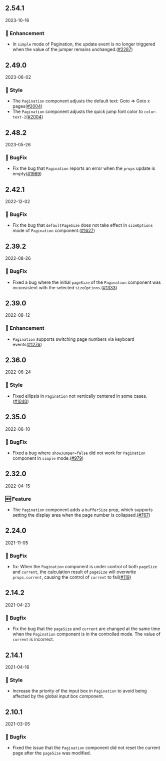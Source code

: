 ## 2.54.1

2023-10-16

### 💎 Enhancement

- In `simple` mode of Pagination, the update event is no longer triggered when the value of the jumper remains unchanged.([#2287](https://github.com/arco-design/arco-design/pull/2287))

## 2.49.0

2023-06-02

### 💅 Style

- The `Pagination` component adjusts the default text: Goto => Goto x pages([#2004](https://github.com/arco-design/arco-design/pull/2004))
- The `Pagination` component adjusts the quick jump font color to `color-text-2`([#2004](https://github.com/arco-design/arco-design/pull/2004))

## 2.48.2

2023-05-26

### 🐛 BugFix

- Fix the bug that `Pagination` reports an error when the `props` update is empty([#1989](https://github.com/arco-design/arco-design/pull/1989))

## 2.42.1

2022-12-02

### 🐛 BugFix

- Fix the bug that `defaultPageSize` does not take effect in `sizeOptions` mode of `Pagination` component.([#1627](https://github.com/arco-design/arco-design/pull/1627))

## 2.39.2

2022-08-26

### 🐛 BugFix

- Fixed a bug where the initial `pageSize` of the `Pagination` component was inconsistent with the selected `sizeOptions`.([#1333](https://github.com/arco-design/arco-design/pull/1333))

## 2.39.0

2022-08-12

### 💎 Enhancement

- `Pagination` supports switching page numbers via keyboard events([#1276](https://github.com/arco-design/arco-design/pull/1276))

## 2.36.0

2022-06-24

### 💅 Style

- Fixed ellipsis in `Pagination` not vertically centered in some cases.([#1040](https://github.com/arco-design/arco-design/pull/1040))

## 2.35.0

2022-06-10

### 🐛 BugFix

- Fixed a bug where `showJumper=false` did not work for `Pagination` component in `simple` mode.([#979](https://github.com/arco-design/arco-design/pull/979))

## 2.32.0

2022-04-15

### 🆕 Feature

- The `Pagination` component adds a `bufferSize` prop, which supports setting the display area when the page number is collapsed.([#767](https://github.com/arco-design/arco-design/pull/767))

## 2.24.0

2021-11-05

### 🐛 BugFix

- fix: When the `Pagination` component is under control of both `pageSize` and `current`, the calculation result of `pageSize` will overwrite `props.current`, causing the control of `current` to fail([#119](https://github.com/arco-design/arco-design/pull/119))

## 2.14.2

2021-04-23

### 🐛 Bugfix

- Fix the bug that the `pageSize` and `current` are changed at the same time when the `Pagination` component is in the controlled mode. The value of `current` is incorrect.

## 2.14.1

2021-04-16

### 💅 Style

- Increase the priority of the input box in `Pagination` to avoid being affected by the global input box component.

## 2.10.1

2021-03-05

### 🐛 Bugfix

- Fixed the issue that the `Pagination` component did not reset the current page after the `pageSize` was modified.



